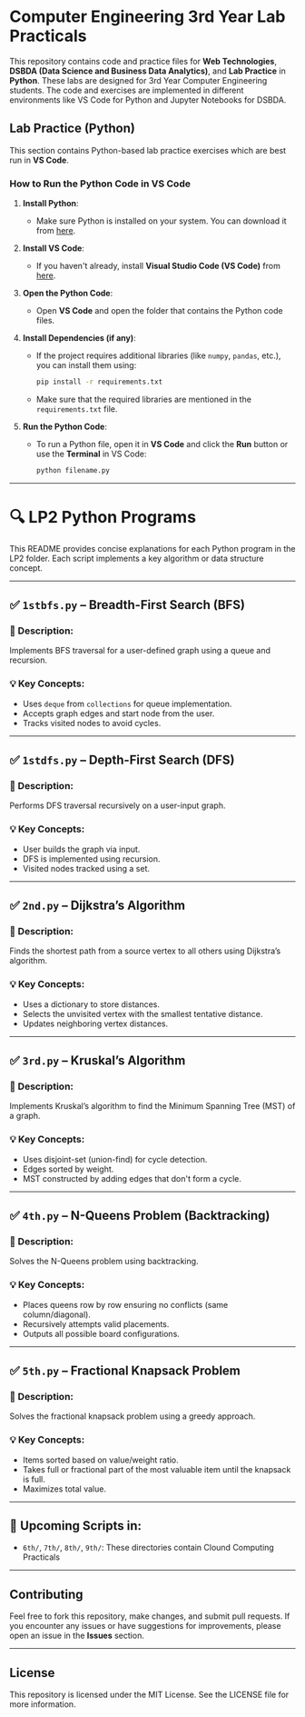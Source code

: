 # Computer Engineering 3rd Year Lab Practicals

This repository contains code and practice files for **Web Technologies**, **DSBDA (Data Science and Business Data Analytics)**, and **Lab Practice** in **Python**. These labs are designed for 3rd Year Computer Engineering students. The code and exercises are implemented in different environments like VS Code for Python and Jupyter Notebooks for DSBDA.

## Lab Practice (Python)

This section contains Python-based lab practice exercises which are best run in **VS Code**.

### How to Run the Python Code in VS Code

1. **Install Python**:
   - Make sure Python is installed on your system. You can download it from [here](https://www.python.org/downloads/).

2. **Install VS Code**:
   - If you haven't already, install **Visual Studio Code (VS Code)** from [here](https://code.visualstudio.com/Download).

3. **Open the Python Code**:
   - Open **VS Code** and open the folder that contains the Python code files.

4. **Install Dependencies (if any)**:
   - If the project requires additional libraries (like `numpy`, `pandas`, etc.), you can install them using:
     ```bash
     pip install -r requirements.txt
     ```
   - Make sure that the required libraries are mentioned in the `requirements.txt` file.

5. **Run the Python Code**:
   - To run a Python file, open it in **VS Code** and click the **Run** button or use the **Terminal** in VS Code:
     ```bash
     python filename.py
     ```

---

# 🔍 LP2 Python Programs

This README provides concise explanations for each Python program in the LP2 folder. Each script implements a key algorithm or data structure concept.

---

## ✅ `1stbfs.py` – Breadth-First Search (BFS)

### 🔧 Description:
Implements BFS traversal for a user-defined graph using a queue and recursion.

### 💡 Key Concepts:
- Uses `deque` from `collections` for queue implementation.
- Accepts graph edges and start node from the user.
- Tracks visited nodes to avoid cycles.

---

## ✅ `1stdfs.py` – Depth-First Search (DFS)

### 🔧 Description:
Performs DFS traversal recursively on a user-input graph.

### 💡 Key Concepts:
- User builds the graph via input.
- DFS is implemented using recursion.
- Visited nodes tracked using a set.

---

## ✅ `2nd.py` – Dijkstra’s Algorithm

### 🔧 Description:
Finds the shortest path from a source vertex to all others using Dijkstra’s algorithm.

### 💡 Key Concepts:
- Uses a dictionary to store distances.
- Selects the unvisited vertex with the smallest tentative distance.
- Updates neighboring vertex distances.

---

## ✅ `3rd.py` – Kruskal’s Algorithm

### 🔧 Description:
Implements Kruskal’s algorithm to find the Minimum Spanning Tree (MST) of a graph.

### 💡 Key Concepts:
- Uses disjoint-set (union-find) for cycle detection.
- Edges sorted by weight.
- MST constructed by adding edges that don't form a cycle.

---

## ✅ `4th.py` – N-Queens Problem (Backtracking)

### 🔧 Description:
Solves the N-Queens problem using backtracking.

### 💡 Key Concepts:
- Places queens row by row ensuring no conflicts (same column/diagonal).
- Recursively attempts valid placements.
- Outputs all possible board configurations.

---

## ✅ `5th.py` – Fractional Knapsack Problem

### 🔧 Description:
Solves the fractional knapsack problem using a greedy approach.

### 💡 Key Concepts:
- Items sorted based on value/weight ratio.
- Takes full or fractional part of the most valuable item until the knapsack is full.
- Maximizes total value.

---

## 📁 Upcoming Scripts in:
- `6th/`, `7th/`, `8th/`, `9th/`: These directories contain Clound Computing Practicals

---


## Contributing

Feel free to fork this repository, make changes, and submit pull requests. If you encounter any issues or have suggestions for improvements, please open an issue in the **Issues** section.

---

## License

This repository is licensed under the MIT License. See the LICENSE file for more information.
